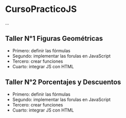 # CursoPracticoJS

...

## Taller N°1 Figuras Geométricas

- Primero: definir las fórmulas
- Segundo: implementar las forulas en JavaScript
- Tercero: crear funciones
- Cuarto: integrar JS con HTML

## Taller N°2 Porcentajes y Descuentos

- Primero: definir las fórmulas
- Segundo: implementar las forulas en JavaScript
- Tercero: crear funciones
- Cuarto: integrar JS con HTML
